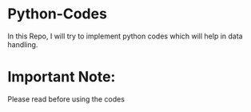 # Python-Codes
In this Repo, I will try to implement python codes which will help in data handling.

# Important Note:

Please read before using the codes

